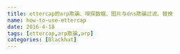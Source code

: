 ```yaml
---
title: ettercap的arp欺骗、嗅探数据、图片与dns欺骗过滤、替换
name: how-to-use-ettercap
date: 2016-4-18
tags: [ettercap,arp欺骗,arp]
categories: [Blackhat]
---
```

